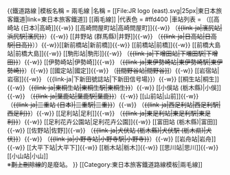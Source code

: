 {{鐵道路線
|模板名稱 = 兩毛線
|名稱 = [[File:JR logo (east).svg|25px|東日本旅客鐵道|link=東日本旅客鐵道]] [[兩毛線]]
|代表色 = #ffd400
|車站列表 = （[[高崎站 (日本)|高崎]]{{-w}} [[高崎問屋町站|高崎問屋町]]{{-w}} （<del>{{link-ja|濱尻站|浜尻駅|濱尻}}</del>）{{-w}} [[井野站 (群馬縣)|井野]]{{-w}} （<del>{{link-ja|日高站|日高駅|日高}}</del>））{{-w}}[[新前橋站|新前橋]]{{-w}} [[前橋站|前橋]]{{-w}} [[前橋大島站|前橋大島]]{{-w}} [[駒形站|駒形]]{{-w}} （<del>{{link-ja|下增田站|下増田駅|下增田}}</del>）{{-w}} [[伊勢崎站|伊勢崎]]{{-w}} （<del>{{link-ja|東伊勢崎站|東伊勢崎駅|東伊勢崎}}</del>）{{-w}} [[國定站|國定]]{{-w}} （<del>[[間野谷站|間野谷]]</del>）{{-w}} [[岩宿站|岩宿]]{{-w}} （{{link-ja|下新田號誌站|下新田信号場}}）{{-w}} [[桐生站|桐生]]{{-w}}（<del>{{link-ja|東桐生站|東桐生駅|東桐生}}</del>）{{-w}} [[小俁站 (栃木縣)|小俁]]{{-w}} （<del>{{link-ja|葉鹿站|葉鹿駅|葉鹿}}</del>）{{-w}} [[山前站|山前]]{{-w}} （<del>{{link-ja|三重站 (日本)|三重駅|三重}}</del>）{{-w}} （<del>{{link-ja|西足利站|西足利駅|西足利}}</del>）{{-w}} [[足利站|足利]]{{-w}} （<del>{{link-ja|東足利站|東足利駅|東足利}}</del>）{{-w}} [[足利花卉公園站|足利花卉公園]]{{-w}} [[富田站 (栃木縣)|富田]]{{-w}} [[佐野站|佐野]]{{-w}} （<del>{{link-ja|犬伏站 (栃木縣)|犬伏駅 (栃木県)|犬伏}}</del>）{{-w}} （<del>{{link-ja|小野寺站|小野寺駅|小野寺}}</del>）{{-w}} [[岩舟站|岩舟]]{{-w}} [[大平下站|大平下]]{{-w}} [[栃木站|栃木]]{{-w}} [[思川站|思川]]{{-w}} [[小山站|小山]]<br/>※<del>劃上刪除線</del>的是廢站。
}}<noinclude>
[[Category:東日本旅客鐵道路線模板|兩毛線]]
</noinclude>